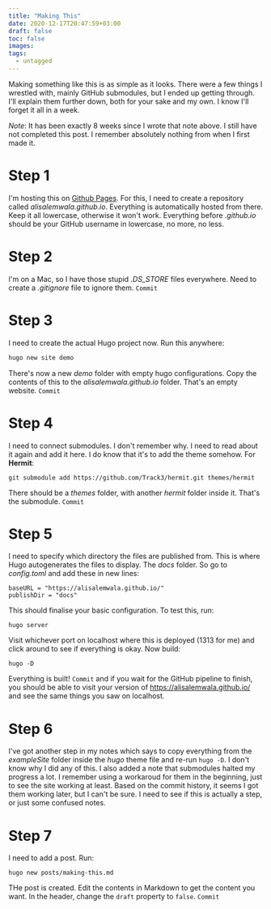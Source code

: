 ```yaml
---
title: "Making This"
date: 2020-12-17T20:47:59+03:00
draft: false
toc: false
images:
tags: 
  - untagged
---
```


Making something like this is as simple as it looks. There were a few things I wrestled with, mainly GitHub submodules, but I ended up getting through. I'll explain them further down, both for your sake and my own. I know I'll forget it all in a week.

*Note*: It has been exactly 8 weeks since I wrote that note above. I still have not completed this post. I remember absolutely nothing from when I first made it.

# Step 1
I'm hosting this on [Github Pages](https://pages.github.com/). For this, I need to create a repository called *alisalemwala.github.io*. Everything is automatically hosted from there. Keep it all lowercase, otherwise it won't work. Everything before *.github.io* should be your GitHub username in lowercase, no more, no less.

# Step 2
I'm on a Mac, so I have those stupid *.DS_STORE* files everywhere. Need to create a *.gitignore* file to ignore them. `Commit`

# Step 3
I need to create the actual Hugo project now. Run this anywhere:
```bash
hugo new site demo
```
There's now a new *demo* folder with empty hugo configurations. Copy the contents of this to the *alisalemwala.github.io* folder. That's an empty website. `Commit`

# Step 4
I need to connect submodules. I don't remember why. I need to read about it again and add it here. I do know that it's to add the theme somehow. For **Hermit**:
```
git submodule add https://github.com/Track3/hermit.git themes/hermit
```
There should be a *themes* folder, with another *hermit* folder inside it. That's the submodule. `Commit`

# Step 5
I need to specify which directory the files are published from. This is where Hugo autogenerates the files to display. The *docs* folder. So go to *config.toml* and add these in new lines:
```
baseURL = "https://alisalemwala.github.io/"
publishDir = "docs"
```
This should finalise your basic configuration. To test this, run:
```
hugo server
```
Visit whichever port on localhost where this is deployed (1313 for me) and click around to see if everything is okay. Now build:
```
hugo -D
```
Everything is built! `Commit` and if you wait for the GitHub pipeline to finish, you should be able to visit your version of https://alisalemwala.github.io/ and see the same things you saw on localhost.

# Step 6
I've got another step in my notes which says to copy everything from the *exampleSite* folder inside the *hugo* theme file and re-run `hugo -D`. I don't know why I did any of this. I also added a note that submodules halted my progress a lot. I remember using a workaroud for them in the beginning, just to see the site working at least. Based on the commit history, it seems I got them working later, but I can't be sure. I need to see if this is actually a step, or just some confused notes.

# Step 7
I need to add a post. Run:
```
hugo new posts/making-this.md
```
THe post is created. Edit the contents in Markdown to get the content you want. In the header, change the `draft` property to `false`. `Commit`